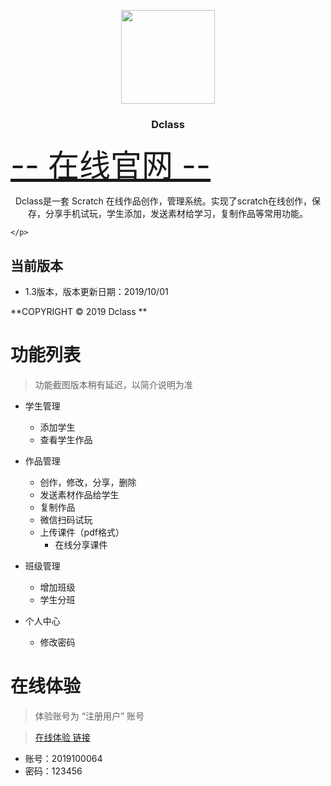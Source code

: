 <p align="center">
    <img src="http://image.dclass.tech/dclass.png" width="150">
    <h3 align="center">Dclass</h3>
    <a href="http://dclass.tech" style="font-size: 50px;">-- 在线官网 -- </a>
  
</p>
<p align="center">
        Dclass是一套 Scratch 在线作品创作，管理系统。实现了scratch在线创作，保存，分享手机试玩，学生添加，发送素材给学习，复制作品等常用功能。
        
    </p>




## 当前版本
- 1.3版本，版本更新日期：2019/10/01



**COPYRIGHT © 2019 Dclass  **


# 功能列表


> 功能截图版本稍有延迟，以简介说明为准

- 学生管理
    - 添加学生
    - 查看学生作品
 

 - 作品管理
    - 创作，修改，分享，删除
    - 发送素材作品给学生
    - 复制作品
    - 微信扫码试玩
    - 上传课件（pdf格式）
        - 在线分享课件

- 班级管理
    - 增加班级
    - 学生分班

- 个人中心
    - 修改密码
    
    
# 在线体验

> 体验账号为 “注册用户” 账号

>  [在线体验 链接](https://dc.cxcycoding.com)
- 账号：2019100064 
- 密码：123456


